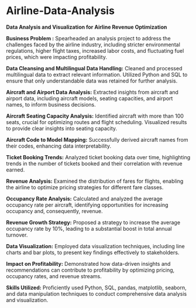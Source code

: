 # Airline-Data-Analysis

**Data Analysis and Visualization for Airline Revenue Optimization**

**Business Problem :** Spearheaded an analysis project to address the challenges faced by the airline industry, including stricter environmental regulations, higher flight taxes, increased labor costs, and fluctuating fuel prices, which were impacting profitability.

**Data Cleansing and Multilingual Data Handling:** Cleaned and processed multilingual data to extract relevant information. Utilized Python and SQL to ensure that only understandable data was retained for further analysis.

**Aircraft and Airport Data Analysis:** Extracted insights from aircraft and airport data, including aircraft models, seating capacities, and airport names, to inform business decisions.

**Aircraft Seating Capacity Analysis:** Identified aircraft with more than 100 seats, crucial for optimizing routes and flight scheduling. Visualized results to provide clear insights into seating capacity.

**Aircraft Code to Model Mapping:** Successfully derived aircraft names from their codes, enhancing data interpretability.

**Ticket Booking Trends:** Analyzed ticket booking data over time, highlighting trends in the number of tickets booked and their correlation with revenue earned.

**Revenue Analysis:** Examined the distribution of fares for flights, enabling the airline to optimize pricing strategies for different fare classes.

**Occupancy Rate Analysis:** Calculated and analyzed the average occupancy rate per aircraft, identifying opportunities for increasing occupancy and, consequently, revenue.

**Revenue Growth Strategy:** Proposed a strategy to increase the average occupancy rate by 10%, leading to a substantial boost in total annual turnover.

**Data Visualization:** Employed data visualization techniques, including line charts and bar plots, to present key findings effectively to stakeholders.

**Impact on Profitability:** Demonstrated how data-driven insights and recommendations can contribute to profitability by optimizing pricing, occupancy rates, and revenue streams.

**Skills Utilized:** Proficiently used Python, SQL, pandas, matplotlib, seaborn, and data manipulation techniques to conduct comprehensive data analysis and visualization.
